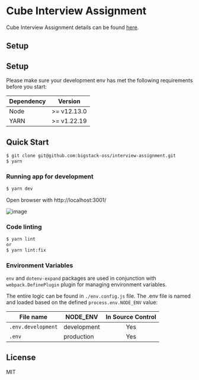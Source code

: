 <h1>Cube Interview Assignment</h1>

Cube Interview Assignment details can be found [here](/ASSIGNMENT.md).

## Setup

## Setup

Please make sure your development env has met the following requirements before you start:

| Dependency |   Version   |
| ---------- | :---------: |
| Node       | >= v12.13.0 |
| YARN       | >= v1.22.19 |

## Quick Start

```bash
$ git clone git@github.com:bigstack-oss/interview-assignment.git
$ yarn
```

### Running app for development

```bash
$ yarn dev
```


Open browser with http://localhost:3001/

![image](docs/screenshot.png)

### Code linting

```bash
$ yarn lint 
or 
$ yarn lint:fix
```

### Environment Variables

`env` and `dotenv-expand` packages are used in conjunction with `webpack.DefinePlugin` plugin for managing environment variables. 

The entire logic can be found in `./env.config.js` file. The .env file is named and loaded based on the defined `process.env.NODE_ENV` value:

| File name          | NODE_ENV    | In Source Control |
| ------------------ | ----------- | :---------------: |
| `.env.development` | development |        Yes        |
| `.env`             | production  |        Yes        |

## License

MIT
